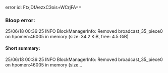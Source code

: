 error id: FtxjDfAezxC3ois+WCrjFA==
### Bloop error:

25/06/18 00:36:25 INFO BlockManagerInfo: Removed broadcast_35_piece0 on hpomen:46005 in memory (size: 34.2 KiB, free: 4.5 GiB)
#### Short summary: 

25/06/18 00:36:25 INFO BlockManagerInfo: Removed broadcast_35_piece0 on hpomen:46005 in memory (size...